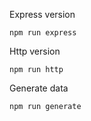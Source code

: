 Express version
```
npm run express
```
Http version
```
npm run http
```
Generate data
```
npm run generate
```